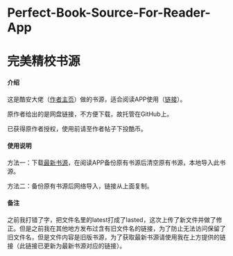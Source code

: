 # Perfect-Book-Source-For-Reader-App
# 完美精校书源

#### 介绍
这是酷安大佬（[作者主页](https://www.coolapk.com/u/516001)）做的书源，适合阅读APP使用（[链接](https://www.coolapk.com/apk/io.legado.app.release)）。

原作者给出的是网盘链接，不方便下载，故托管在GitHub上。

已获得原作者授权，使用前请至作者帖子下投酷币。

#### 使用说明

方法一：下载[最新书源](https://github.com/THR-hub/Perfect-Book-Source-For-Reader-App/raw/main/BookSourceLatest.json)，在阅读APP备份原有书源后清空原有书源，本地导入此书源。

方法二：备份原有书源后网络导入，链接从上面复制。

#### 备注

之前我打错了字，把文件名里的latest打成了lasted，这次上传了新文件并做了修正。但是之前我在其他地方发布过含有旧文件名的链接，为了防止无法访问保留了旧文件名，但是文件内容是旧版书源，为了获取最新书源请使用我在上方提供的链接（此链接已更新为最新书源对应的链接）。
